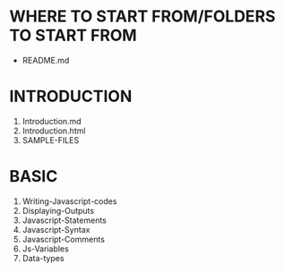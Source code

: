 # WHERE TO START FROM/FOLDERS TO START FROM

* README.md

# INTRODUCTION
1. Introduction.md
2. Introduction.html
3. SAMPLE-FILES

# BASIC
1. Writing-Javascript-codes
2. Displaying-Outputs
3. Javascript-Statements
4. Javascript-Syntax
5. Javascript-Comments
6. Js-Variables
7. Data-types
